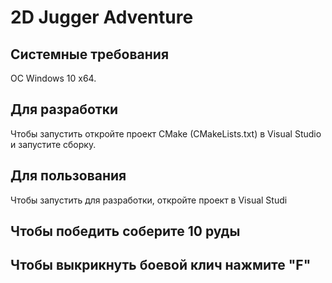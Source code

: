 # 2D Jugger Adventure
## Системные требования
OC Windows 10 x64.
## Для разработки
Чтобы запустить откройте проект CMake (CMakeLists.txt) в Visual Studio и запустите сборку.
## Для пользования
Чтобы запустить для разработки, откройте проект в Visual Studi 
## Чтобы победить соберите 10 руды
## Чтобы выкрикнуть боевой клич нажмите "F"
